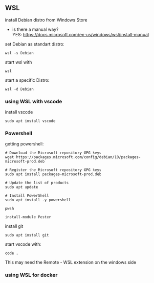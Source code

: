 ## WSL

install Debian distro from Windows Store 
- is there a manual way?\
  YES: https://docs.microsoft.com/en-us/windows/wsl/install-manual

set Debian as standart distro:
```
wsl -s Debian
```

start wsl with
```
wsl
```

start a specific Distro:
```
wsl -d Debian
```


### using WSL with vscode

install vscode
```
sudo apt install vscode
```

### Powershell

getting powershell:

```
# Download the Microsoft repository GPG keys
wget https://packages.microsoft.com/config/debian/10/packages-microsoft-prod.deb

# Register the Microsoft repository GPG keys
sudo apt install packages-microsoft-prod.deb

# Update the list of products
sudo apt update

# Install PowerShell
sudo apt install -y powershell

pwsh

install-module Pester
```

install git
```
sudo apt install git
```

start vscode with:
```
code .
```
This may need the Remote - WSL extension on the windows side

### using WSL for docker